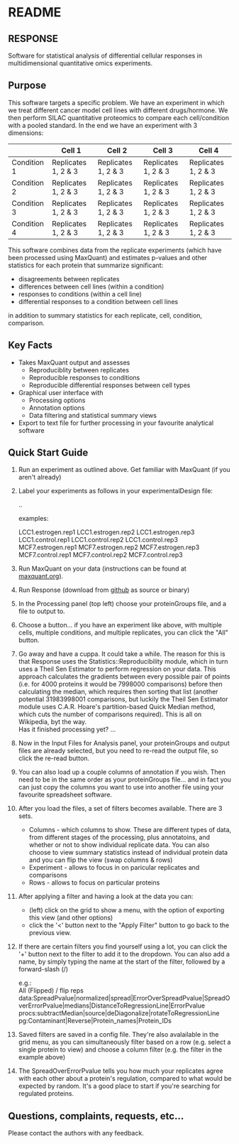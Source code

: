 # README

## RESPONSE

Software for statistical analysis of differential cellular responses in multidimensional quantitative omics experiments.

## Purpose

This software targets a specific problem.  We have an experiment in which we treat different cancer model cell lines
with different drugs/hormone.  We then perform SILAC quantitative proteomics to compare each cell/condition with a pooled
standard.  In the end we have an experiment with 3 dimensions:

|      | Cell 1 | Cell 2 | Cell 3 | Cell 4 |
|-----|-----|-------|-------|------|
|Condition 1 | Replicates 1, 2 & 3 | Replicates 1, 2 & 3 | Replicates 1, 2 & 3 | Replicates 1, 2 & 3 |
|Condition 2 | Replicates 1, 2 & 3 | Replicates 1, 2 & 3 | Replicates 1, 2 & 3 | Replicates 1, 2 & 3 |
|Condition 3 | Replicates 1, 2 & 3 | Replicates 1, 2 & 3 | Replicates 1, 2 & 3 | Replicates 1, 2 & 3 |
|Condition 4 | Replicates 1, 2 & 3 | Replicates 1, 2 & 3 | Replicates 1, 2 & 3 | Replicates 1, 2 & 3 |

This software combines data from the replicate experiments (which have been processed using MaxQuant)
and estimates p-values and other statistics for each protein that summarize significant:

* disagreements between replicates
* differences between cell lines (within a condition)
* responses to conditions (within a cell line)
* differential responses to a condition between cell lines

in addition to summary statistics for each replicate, cell, condition, comparison.

## Key Facts

* Takes MaxQuant output and assesses
	* Reproduciblity between replicates
	* Reproducible responses to conditions
	* Reproducible differential responses between cell types
* Graphical user interface with
	* Processing options
	* Annotation options
	* Data filtering and statistical summary views
* Export to text file for further processing in your favourite analytical software



## Quick Start Guide

1. Run an experiment as outlined above.  Get familiar with MaxQuant (if you aren't already)

2. Label your experiments as follows in your experimentalDesign file:

	<cellname>.<conditionname>.<replicate>
	
	examples:
	
	LCC1.estrogen.rep1
	LCC1.estrogen.rep2
	LCC1.estrogen.rep3
	LCC1.control.rep1
	LCC1.control.rep2
	LCC1.control.rep3
	MCF7.estrogen.rep1
	MCF7.estrogen.rep2
	MCF7.estrogen.rep3
	MCF7.control.rep1
	MCF7.control.rep2
	MCF7.control.rep3
	
3. Run MaxQuant on your data (instructions can be found at [maxquant.org](http://www.maxquant.org/)).

4. Run Response (download from [github](https://github.com/response/response) as source or binary)

5. In the Processing panel (top left) choose your proteinGroups file, and a file to output to.

6. Choose a button... if you have an experiment like above, with multiple cells, multiple conditions, and multiple replicates, 
you can click the "All" button.

7. Go away and have a cuppa.  It could take a while.  The reason for this is that Response uses the Statistics::Reproducibility
module, which in turn uses a Theil Sen Estimator to perform regression on your data.  This approach calculates the gradients
between every possible pair of points (i.e. for 4000 proteins it would be 7998000 comparisons) before then calculating the median,
which requires then sorting that list (another potential 31983998001 comparisons, but luckily the Theil Sen Estimator module uses
C.A.R. Hoare's partition-based Quick Median method, which cuts the number of comparisons required).  This is all on Wikipedia, byt the way.  
Has it finished processing yet? ... 

8. Now in the Input Files for Analysis panel, your proteinGroups and output files are already selected, but you need to re-read the 
output file, so click the re-read button.

9. You can also load up a couple columns of annotation if you wish.  Then need to be in the same order as your proteinGroups file...
and in fact you can just copy the columns you want to use into another file using your favourite spreadsheet software.

10. After you load the files, a set of filters becomes available.  There are 3 sets.  

	* Columns - which columns to show.  These are different types of data, from different stages of the processing, plus annotatoins,
	and whether or not to show individual replicate data.  You can also choose to view summary statistics instead of individual protein
	data and you can flip the view (swap columns & rows)
	* Experiment - allows to focus in on paricular replicates and comparisons
	* Rows - allows to focus on particular proteins
	
11. After applying a filter and having a look at the data you can:

	* (left) click on the grid to show a menu, with the option of exporting this view (and other options)
	* click the '<' button next to the "Apply Filter" button to go back to the previous view.
	
12. If there are certain filters you find yourself using a lot, you can click the '+' button next to the filter to add it to the dropdown.
You can also add a name, by simply typing the name at the start of the filter, followed by a forward-slash (/)

	e.g.:  
	All (Flipped) / flip reps  data:SpreadPvalue|normalized|spread|ErrorOverSpreadPvalue|SpreadOverErrorPvalue|medians|DistanceToRegressionLine|ErrorPvalue procs:subtractMedian|source|deDiagonalize|rotateToRegressionLine pg:Contaminant|Reverse|Protein_names|Protein_IDs

13. Saved filters are saved in a config file.  They're also avalailable in the grid menu, as you can simultaneously filter based on a row
(e.g. select a single protein to view) and choose a column filter (e.g. the filter in the example above)

14. The SpreadOverErrorPvalue tells you how much your replicates agree with each other about a protein's regulation, compared to 
what would be expected by random.  It's a good place to start if you're searching for regulated proteins.

## Questions, complaints, requests, etc...

Please contact the authors with any feedback.